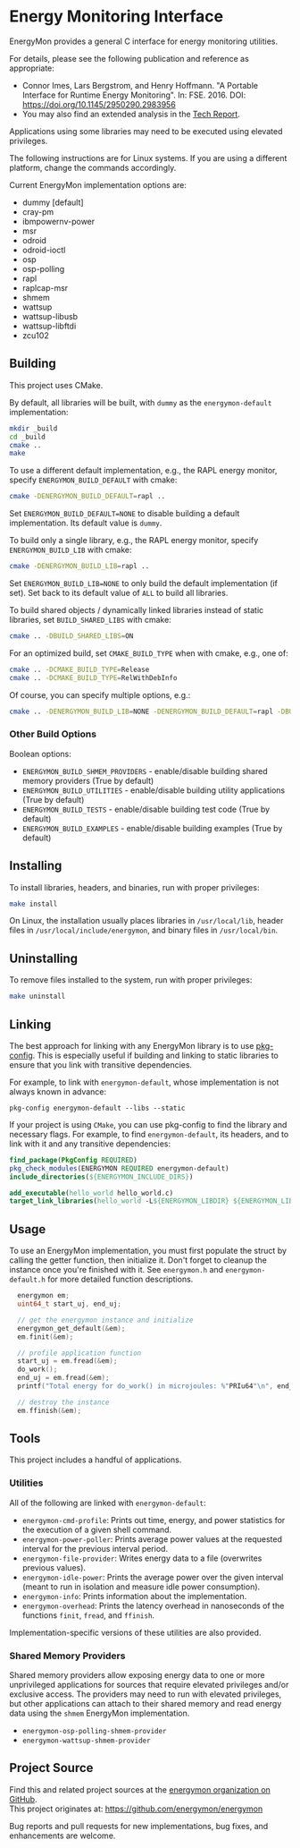 # Energy Monitoring Interface

EnergyMon provides a general C interface for energy monitoring utilities.

For details, please see the following publication and reference as appropriate:

* Connor Imes, Lars Bergstrom, and Henry Hoffmann. "A Portable Interface for Runtime Energy Monitoring". In: FSE. 2016. DOI: https://doi.org/10.1145/2950290.2983956
* You may also find an extended analysis in the [Tech Report](https://cs.uchicago.edu/research/publications/techreports/TR-2016-08).

Applications using some libraries may need to be executed using elevated privileges.

The following instructions are for Linux systems.
If you are using a different platform, change the commands accordingly.

Current EnergyMon implementation options are:

* dummy [default]
* cray-pm
* ibmpowernv-power
* msr
* odroid
* odroid-ioctl
* osp
* osp-polling
* rapl
* raplcap-msr
* shmem
* wattsup
* wattsup-libusb
* wattsup-libftdi
* zcu102


## Building

This project uses CMake.

By default, all libraries will be built, with `dummy` as the `energymon-default` implementation:

``` sh
mkdir _build
cd _build
cmake ..
make
```

To use a different default implementation, e.g., the RAPL energy monitor, specify `ENERGYMON_BUILD_DEFAULT` with cmake:

``` sh
cmake -DENERGYMON_BUILD_DEFAULT=rapl ..
```

Set `ENERGYMON_BUILD_DEFAULT=NONE` to disable building a default implementation.
Its default value is `dummy`.

To build only a single library, e.g., the RAPL energy monitor, specify `ENERGYMON_BUILD_LIB` with cmake:

``` sh
cmake -DENERGYMON_BUILD_LIB=rapl ..
```

Set `ENERGYMON_BUILD_LIB=NONE` to only build the default implementation (if set).
Set back to its default value of `ALL` to build all libraries.

To build shared objects / dynamically linked libraries instead of static libraries, set `BUILD_SHARED_LIBS` with cmake:

``` sh
cmake .. -DBUILD_SHARED_LIBS=ON
```

For an optimized build, set `CMAKE_BUILD_TYPE` when with cmake, e.g., one of:

``` sh
cmake .. -DCMAKE_BUILD_TYPE=Release
cmake .. -DCMAKE_BUILD_TYPE=RelWithDebInfo
```

Of course, you can specify multiple options, e.g.:

``` sh
cmake .. -DENERGYMON_BUILD_LIB=NONE -DENERGYMON_BUILD_DEFAULT=rapl -DBUILD_SHARED_LIBS=ON -DCMAKE_BUILD_TYPE=Release
```

### Other Build Options

Boolean options:

 * `ENERGYMON_BUILD_SHMEM_PROVIDERS` - enable/disable building shared memory providers (True by default)
 * `ENERGYMON_BUILD_UTILITIES` - enable/disable building utility applications (True by default)
 * `ENERGYMON_BUILD_TESTS` - enable/disable building test code (True by default)
 * `ENERGYMON_BUILD_EXAMPLES` - enable/disable building examples (True by default)


## Installing

To install libraries, headers, and binaries, run with proper privileges:

``` sh
make install
```

On Linux, the installation usually places
libraries in `/usr/local/lib`,
header files in `/usr/local/include/energymon`, and
binary files in `/usr/local/bin`.


## Uninstalling

To remove files installed to the system, run with proper privileges:

``` sh
make uninstall
```


## Linking

The best approach for linking with any EnergyMon library is to use [pkg-config](http://www.freedesktop.org/wiki/Software/pkg-config/).
This is especially useful if building and linking to static libraries to ensure that you link with transitive dependencies.

For example, to link with `energymon-default`, whose implementation is not always known in advance:

```
pkg-config energymon-default --libs --static
```

If your project is using `CMake`, you can use pkg-config to find the library and necessary flags.
For example, to find `energymon-default`, its headers, and to link with it and any transitive dependencies:

``` cmake
find_package(PkgConfig REQUIRED)
pkg_check_modules(ENERGYMON REQUIRED energymon-default)
include_directories(${ENERGYMON_INCLUDE_DIRS})

add_executable(hello_world hello_world.c)
target_link_libraries(hello_world -L${ENERGYMON_LIBDIR} ${ENERGYMON_LIBRARIES})
```


## Usage

To use an EnergyMon implementation, you must first populate the struct by calling the getter function, then initialize it.
Don't forget to cleanup the instance once you're finished with it.
See `energymon.h` and `energymon-default.h` for more detailed function descriptions.

```C
  energymon em;
  uint64_t start_uj, end_uj;

  // get the energymon instance and initialize
  energymon_get_default(&em);
  em.finit(&em);

  // profile application function
  start_uj = em.fread(&em);
  do_work();
  end_uj = em.fread(&em);
  printf("Total energy for do_work() in microjoules: %"PRIu64"\n", end_uj - start_uj);

  // destroy the instance
  em.ffinish(&em);
```


## Tools

This project includes a handful of applications.

### Utilities

All of the following are linked with `energymon-default`:

* `energymon-cmd-profile`: Prints out time, energy, and power statistics for the execution of a given shell command.
* `energymon-power-poller`: Prints average power values at the requested interval for the previous interval period.
* `energymon-file-provider`: Writes energy data to a file (overwrites previous values).
* `energymon-idle-power`: Prints the average power over the given interval (meant to run in isolation and measure idle power consumption).
* `energymon-info`: Prints information about the implementation.
* `energymon-overhead`: Prints the latency overhead in nanoseconds of the functions `finit`, `fread`, and `ffinish`.

Implementation-specific versions of these utilities are also provided.

### Shared Memory Providers

Shared memory providers allow exposing energy data to one or more unprivileged applications for sources that require elevated privileges and/or exclusive access.
The providers may need to run with elevated privileges, but other applications can attach to their shared memory and read energy data using the `shmem` EnergyMon implementation.

* `energymon-osp-polling-shmem-provider`
* `energymon-wattsup-shmem-provider`


## Project Source

Find this and related project sources at the [energymon organization on GitHub](https://github.com/energymon).  
This project originates at: https://github.com/energymon/energymon


Bug reports and pull requests for new implementations, bug fixes, and enhancements are welcome.
